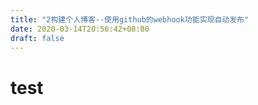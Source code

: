 ```yaml
---
title: "2构建个人博客--使用github的webhook功能实现自动发布"
date: 2020-03-14T20:56:42+08:00
draft: false
---
```

# test
